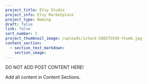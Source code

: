 ```yaml
---
project_title: Etsy Studio
project_info: Etsy Marketplace
project_type: Naming
draft: false
link: false
sort_number: 2
project_thumbnail_image: /uploads/istock-588575938-thumb.jpg
content_section:
  - section_text_markdown:
    section_image:
---
```



DO NOT ADD POST CONTENT HERE!

Add all content in Content Sections.